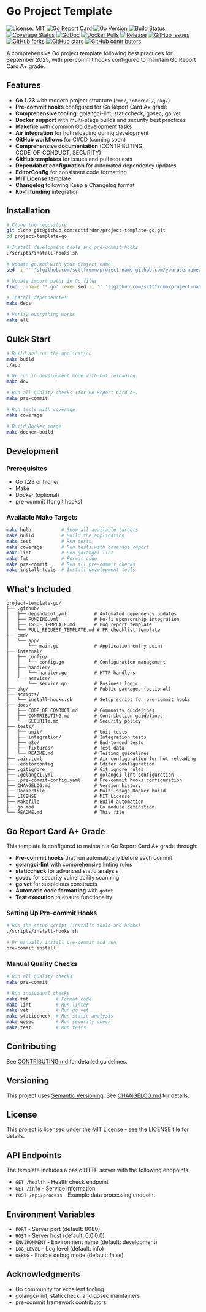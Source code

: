 # Go Project Template

[![License: MIT](https://img.shields.io/badge/License-MIT-yellow.svg)](https://opensource.org/licenses/MIT)
[![Go Report Card](https://goreportcard.com/badge/github.com/scttfrdmn/project-name)](https://goreportcard.com/report/github.com/scttfrdmn/project-name)
[![Go Version](https://img.shields.io/github/go-mod/go-version/scttfrdmn/project-name)](https://golang.org/)
[![Build Status](https://img.shields.io/github/actions/workflow/status/scttfrdmn/project-name/ci.yml?branch=main)](https://github.com/scttfrdmn/project-name/actions)
[![Coverage Status](https://coveralls.io/repos/github/scttfrdmn/project-name/badge.svg?branch=main)](https://coveralls.io/github/scttfrdmn/project-name?branch=main)
[![GoDoc](https://godoc.org/github.com/scttfrdmn/project-name?status.svg)](https://godoc.org/github.com/scttfrdmn/project-name)
[![Docker Pulls](https://img.shields.io/docker/pulls/scttfrdmn/project-name)](https://hub.docker.com/r/scttfrdmn/project-name)
[![Release](https://img.shields.io/github/release/scttfrdmn/project-name.svg)](https://github.com/scttfrdmn/project-name/releases/latest)
[![GitHub issues](https://img.shields.io/github/issues/scttfrdmn/project-template-go)](https://github.com/scttfrdmn/project-template-go/issues)
[![GitHub forks](https://img.shields.io/github/forks/scttfrdmn/project-template-go)](https://github.com/scttfrdmn/project-template-go/network)
[![GitHub stars](https://img.shields.io/github/stars/scttfrdmn/project-template-go)](https://github.com/scttfrdmn/project-template-go/stargazers)
[![GitHub contributors](https://img.shields.io/github/contributors/scttfrdmn/project-template-go)](https://github.com/scttfrdmn/project-template-go/graphs/contributors)

A comprehensive Go project template following best practices for September 2025, with pre-commit hooks configured to maintain Go Report Card A+ grade.

## Features

- **Go 1.23** with modern project structure (`cmd/`, `internal/`, `pkg/`)
- **Pre-commit hooks** configured for Go Report Card A+ grade
- **Comprehensive tooling**: golangci-lint, staticcheck, gosec, go vet
- **Docker support** with multi-stage builds and security best practices
- **Makefile** with common Go development tasks
- **Air integration** for hot reloading during development
- **GitHub workflows** for CI/CD (coming soon)
- **Comprehensive documentation** (CONTRIBUTING, CODE_OF_CONDUCT, SECURITY)
- **GitHub templates** for issues and pull requests
- **Dependabot configuration** for automated dependency updates
- **EditorConfig** for consistent code formatting
- **MIT License** template
- **Changelog** following Keep a Changelog format
- **Ko-fi funding** integration

## Installation

```bash
# Clone the repository
git clone git@github.com:scttfrdmn/project-template-go.git
cd project-template-go

# Install development tools and pre-commit hooks
./scripts/install-hooks.sh

# Update go.mod with your project name
sed -i '' 's|github.com/scttfrdmn/project-name|github.com/yourusername/yourproject|g' go.mod

# Update import paths in Go files
find . -name '*.go' -exec sed -i '' 's|github.com/scttfrdmn/project-name|github.com/yourusername/yourproject|g' {} +

# Install dependencies
make deps

# Verify everything works
make all
```

## Quick Start

```bash
# Build and run the application
make build
./app

# Or run in development mode with hot reloading
make dev

# Run all quality checks (for Go Report Card A+)
make pre-commit

# Run tests with coverage
make coverage

# Build Docker image
make docker-build
```

## Development

### Prerequisites

- Go 1.23 or higher
- Make
- Docker (optional)
- pre-commit (for git hooks)

### Available Make Targets

```bash
make help           # Show all available targets
make build          # Build the application
make test           # Run tests
make coverage       # Run tests with coverage report
make lint           # Run golangci-lint
make fmt            # Format code
make pre-commit     # Run all pre-commit checks
make install-tools  # Install development tools
```

## What's Included

```
project-template-go/
├── .github/
│   ├── dependabot.yml          # Automated dependency updates
│   ├── FUNDING.yml             # Ko-fi sponsorship integration
│   ├── ISSUE_TEMPLATE.md       # Bug report template
│   └── PULL_REQUEST_TEMPLATE.md # PR checklist template
├── cmd/
│   └── app/
│       └── main.go             # Application entry point
├── internal/
│   ├── config/
│   │   └── config.go           # Configuration management
│   ├── handler/
│   │   └── handler.go          # HTTP handlers
│   └── service/
│       └── service.go          # Business logic
├── pkg/                        # Public packages (optional)
├── scripts/
│   └── install-hooks.sh        # Setup script for pre-commit hooks
├── docs/
│   ├── CODE_OF_CONDUCT.md      # Community guidelines
│   ├── CONTRIBUTING.md         # Contribution guidelines
│   └── SECURITY.md             # Security policy
├── tests/
│   ├── unit/                   # Unit tests
│   ├── integration/            # Integration tests
│   ├── e2e/                    # End-to-end tests
│   ├── fixtures/               # Test data
│   └── README.md               # Testing guidelines
├── .air.toml                   # Air configuration for hot reloading
├── .editorconfig               # Editor configuration
├── .gitignore                  # Git ignore rules
├── .golangci.yml               # golangci-lint configuration
├── .pre-commit-config.yaml     # Pre-commit hooks configuration
├── CHANGELOG.md                # Version history
├── Dockerfile                  # Multi-stage Docker build
├── LICENSE                     # MIT License
├── Makefile                    # Build automation
├── go.mod                      # Go module definition
└── README.md                   # This file
```

## Go Report Card A+ Grade

This template is configured to maintain a Go Report Card A+ grade through:

- **Pre-commit hooks** that run automatically before each commit
- **golangci-lint** with comprehensive linting rules
- **staticcheck** for advanced static analysis
- **gosec** for security vulnerability scanning
- **go vet** for suspicious constructs
- **Automatic code formatting** with `gofmt`
- **Test execution** to ensure functionality

### Setting Up Pre-commit Hooks

```bash
# Run the setup script (installs tools and hooks)
./scripts/install-hooks.sh

# Or manually install pre-commit and run
pre-commit install
```

### Manual Quality Checks

```bash
# Run all quality checks
make pre-commit

# Run individual checks
make fmt          # Format code
make lint         # Run linter
make vet          # Run go vet
make staticcheck  # Run static analysis
make gosec        # Run security check
make test         # Run tests
```

## Contributing

See [CONTRIBUTING.md](docs/CONTRIBUTING.md) for detailed guidelines.

## Versioning

This project uses [Semantic Versioning](https://semver.org/). See [CHANGELOG.md](CHANGELOG.md) for details.

## License

This project is licensed under the [MIT License](LICENSE) - see the LICENSE file for details.

## API Endpoints

The template includes a basic HTTP server with the following endpoints:

- `GET /health` - Health check endpoint
- `GET /info` - Service information
- `POST /api/process` - Example data processing endpoint

## Environment Variables

- `PORT` - Server port (default: 8080)
- `HOST` - Server host (default: 0.0.0.0)
- `ENVIRONMENT` - Environment name (default: development)
- `LOG_LEVEL` - Log level (default: info)
- `DEBUG` - Enable debug mode (default: false)

## Acknowledgments

- Go community for excellent tooling
- golangci-lint, staticcheck, and gosec maintainers
- pre-commit framework contributors